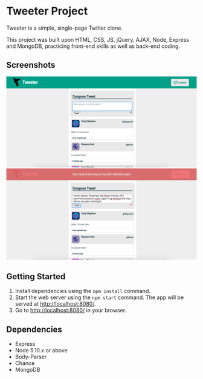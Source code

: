 # Tweeter Project

Tweeter is a simple, single-page Twitter clone.

This project was built upon HTML, CSS, JS, jQuery, AJAX, Node, Express and MongoDB, practicing front-end skills as well as back-end coding.

## Screenshots

!["Screenshot of tweets"](https://github.com/dkimlim/tweeter/blob/master/docs/addtweet.png?raw=true)
!["Screenshot of error flash message"](https://github.com/dkimlim/tweeter/blob/master/docs/error.png?raw=true)

## Getting Started

1. Install dependencies using the `npm install` command.
2. Start the web server using the `npm start` command. The app will be served at <http://localhost:8080/>.
4. Go to <http://localhost:8080/> in your browser.

## Dependencies

- Express
- Node 5.10.x or above
- Body-Parser
- Chance
- MongoDB
